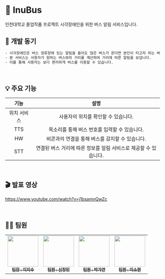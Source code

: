 # 🚌 InuBus

인천대학교 졸업작품 프로젝트 시각장애인을 위한 버스 알림 서비스입니다.

## 📝 개발 동기

```sh
- 시각장애인은 버스 정류장에 있는 알림을 들어도 많은 버스가 온다면 본인이 타고자 하는 버스를 구별할 수 없습니다.
- 본 서비스는 사용자가 원하는 버스와의 거리를 계산하여 거리에 따른 알림을 보냅니다.
- 이를 통해 사용자는 보다 편리하게 버스를 이용할 수 있습니다.
```
<br>

## 💡 주요 기능

|기능|설명|
|:---:|:---:|
|위치 서비스|사용자의 위치를 확인할 수 있습니다.|
|TTS|목소리를 통해 버스 번호를 입력할 수 있습니다.|
|HW|비콘과의 연결을 통해 버스를 감지할 수 있습니다.|
|STT|연결된 버스 거리에 따른 정보를 알림 서비스로 제공할 수 있습니다.|

<br>

## 🎬 발표 영상

https://www.youtube.com/watch?v=j1bsamnQwZc

<br>

## 🧑‍🦲 팀원

<table>
  <tbody>
    <tr>
      <td align="center"><a href="https://github.com/leeplay-js"><img src="https://avatars.githubusercontent.com/u/66072389?v=4" width="100px;" alt=""/><br /><sub><b>팀장 : 이지수</b></sub></a><br /></td>
      <td align="center"><a href="https://github.com/3loomin"><img src="https://avatars.githubusercontent.com/u/59642185?v=4" width="100px;" alt=""/><br /><sub><b>팀원 : 신창민</b></sub></a><br /></td>
      <td align="center"><a href="https://github.com/gayeonP"><img src="https://github.com/SP0F0/.github/assets/62829894/813f5371-d36f-4224-830b-f0cf02155cc9" width="100px;" alt=""/><br /><sub><b>팀원 : 박가연</b></sub></a><br /></td>
      <td align="center"><a href="https://github.com/hyeon12"><img src="https://avatars.githubusercontent.com/u/56420106?v=4" width="100px;" alt=""/><br /><sub><b>팀원 : 이소현</b></sub></a><br /></td>
    </tr>
  </tbody>
</table>
